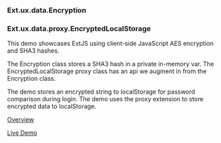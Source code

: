 ### Ext.ux.data.Encryption

### Ext.ux.data.proxy.EncryptedLocalStorage

This demo showcases ExtJS using client-side JavaScript AES encryption and SHA3 hashes.

The Encryption class stores a SHA3 hash in a private in-memory var.
The EncryptedLocalStorage proxy class has an api we augment in from the Encryption class.

The demo stores an encrypted string to localStorage for password comparison during login.
The demo uses the proxy extension to store encrypted data to localStorage.

[Overview](http://davepatten.net/example/Ext.ux.data.Encryption)

[Live Demo](http://davepatten.net/example/Ext.ux.data.Encryption/demo)